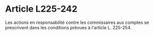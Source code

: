 # Article L225-242

Les actions en responsabilité contre les commissaires aux comptes se prescrivent dans les conditions prévues à l'article L. 225-254.
